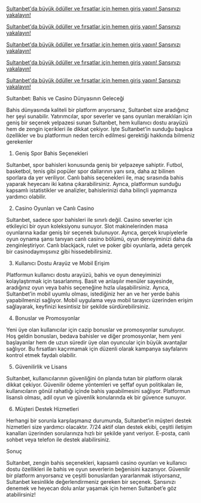 <a href="https://xn--guncelgrs-1pbb.com/kwwsv://zzz942vxowdqehw.frp/" title="Sultanbet ile Büyük Fırsatlar ve Sultanbetalar" target="_blank">Sultanbet'da büyük ödüller ve fırsatlar için hemen giriş yapın! Şansınızı yakalayın!</a>



<a href="https://xn--guncelgrs-1pbb.com/kwwsv://zzz942vxowdqehw.frp/" title="Sultanbet ile Büyük Fırsatlar ve Sultanbetalar" target="_blank">Sultanbet'da büyük ödüller ve fırsatlar için hemen giriş yapın! Şansınızı yakalayın!</a>



<a href="https://xn--guncelgrs-1pbb.com/kwwsv://zzz942vxowdqehw.frp/" title="Sultanbet ile Büyük Fırsatlar ve Sultanbetalar" target="_blank">Sultanbet'da büyük ödüller ve fırsatlar için hemen giriş yapın! Şansınızı yakalayın!</a>



<a href="https://xn--guncelgrs-1pbb.com/kwwsv://zzz942vxowdqehw.frp/" title="Sultanbet ile Büyük Fırsatlar ve Sultanbetalar" target="_blank">Sultanbet'da büyük ödüller ve fırsatlar için hemen giriş yapın! Şansınızı yakalayın!</a>



<a href="https://xn--guncelgrs-1pbb.com/kwwsv://zzz942vxowdqehw.frp/" title="Sultanbet ile Büyük Fırsatlar ve Sultanbetalar" target="_blank">Sultanbet'da büyük ödüller ve fırsatlar için hemen giriş yapın! Şansınızı yakalayın!</a>




Sultanbet: Bahis ve Casino Dünyasının Geleceği

Bahis dünyasında kaliteli bir platform arıyorsanız, Sultanbet size aradığınız her şeyi sunabilir. Yatırımcılar, spor severler ve şans oyunları meraklıları için geniş bir seçenek yelpazesi sunan Sultanbet, hem kullanıcı dostu arayüzü hem de zengin içerikleri ile dikkat çekiyor. İşte Sultanbet’in sunduğu başlıca özellikler ve bu platformun neden tercih edilmesi gerektiği hakkında bilmeniz gerekenler

1. Geniş Spor Bahis Seçenekleri

Sultanbet, spor bahisleri konusunda geniş bir yelpazeye sahiptir. Futbol, basketbol, tenis gibi popüler 
spor dallarının yanı sıra, daha az bilinen sporlara da yer veriliyor. Canlı bahis seçenekleri ile, maç sırasında bahis yaparak heyecanı iki katına çıkarabilirsiniz. Ayrıca, platformun sunduğu kapsamlı istatistikler ve analizler, bahislerinizi daha bilinçli yapmanıza yardımcı olabilir.

2. Casino Oyunları ve Canlı Casino

Sultanbet, sadece spor bahisleri ile sınırlı değil. Casino severler için etkileyici bir oyun koleksiyonu sunuyor. Slot makinelerinden masa oyunlarına kadar geniş bir seçenek bulunuyor. Ayrıca, gerçek krupiyelerle oyun oynama şansı tanıyan canlı casino bölümü, oyun deneyiminizi daha da zenginleştiriyor. Canlı blackjack, rulet ve poker gibi oyunlarla, adeta gerçek bir casinodaymışsınız gibi hissedebilirsiniz.

3. Kullanıcı Dostu Arayüz ve Mobil Erişim

Platformun kullanıcı dostu arayüzü, bahis ve oyun deneyiminizi kolaylaştırmak için tasarlanmış. Basit ve anlaşılır menüler sayesinde, aradığınız oyun veya bahis seçeneğine hızla ulaşabilirsiniz. Ayrıca, Sultanbet’in mobil uyumlu olması, istediğiniz her an ve her yerde bahis yapabilmenizi sağlıyor. Mobil uygulama veya mobil tarayıcı üzerinden erişim sağlayarak, keyfinizi kesintisiz bir şekilde sürdürebilirsiniz.

4. Bonuslar ve Promosyonlar

Yeni üye olan kullanıcılar için cazip bonuslar ve promosyonlar sunuluyor. Hoş geldin bonusları, bedava bahisler ve diğer promosyonlar, hem yeni başlayanlar hem de uzun süredir üye olan oyuncular için büyük avantajlar sağlıyor. Bu fırsatları kaçırmamak için düzenli olarak kampanya sayfalarını kontrol etmek faydalı olabilir.

5. Güvenilirlik ve Lisans

Sultanbet, kullanıcılarının güvenliğini ön planda tutan bir platform olarak dikkat çekiyor. Güvenilir ödeme yöntemleri ve şeffaf oyun politikaları ile, kullanıcıların gönül rahatlığı içinde bahis yapabilmesini sağlıyor. Platformun lisanslı olması, adil oyun ve güvenlik konularında ek bir güvence sunuyor.

6. Müşteri Destek Hizmetleri

Herhangi bir sorunla karşılaşmanız durumunda, Sultanbet’in müşteri destek hizmetleri size yardımcı olacaktır. 7/24 aktif olan destek ekibi, çeşitli iletişim kanalları üzerinden sorularınıza hızlı bir şekilde yanıt veriyor. E-posta, canlı sohbet veya telefon ile destek alabilirsiniz.

Sonuç

Sultanbet, zengin bahis seçenekleri, kapsamlı casino oyunları ve kullanıcı dostu özellikleri ile bahis ve oyun severlerin beğenisini kazanıyor. Güvenilir bir platform arıyorsanız ve çeşitli bonuslardan yararlanmak istiyorsanız, Sultanbet kesinlikle değerlendirmeniz gereken bir seçenek. Şansınızı denemek ve heyecan dolu anlar yaşamak için hemen Sultanbet’e göz atabilirsiniz!
